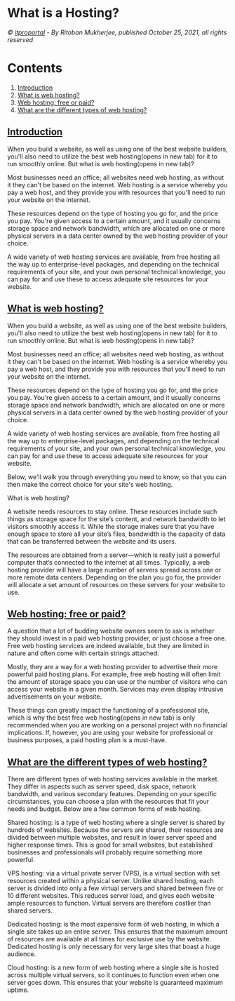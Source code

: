 # What is a Hosting?

_© [itproportal](https://www.itproportal.com/features/what-is-web-hosting-what-you-need-to-know-to-choose-the-right-provider/) - By Ritoban Mukherjee, published October 25, 2021, all rights reserved_

# Contents

1.  [Introduction](#introduction)
2.  [What is web hosting?](#what-is-web-hosting)
3.  [Web hosting: free or paid?](#web-hosting-free-or-paid)
4.  [What are the different types of web hosting?](#what-are-the-different-types-of-web-hosting)

## [Introduction](#introduction)

When you build a website, as well as using one of the best website builders, you'll also need to utilize the best web hosting(opens in new tab) for it to run smoothly online. But what is web hosting(opens in new tab)?

Most businesses need an office; all websites need web hosting, as without it they can't be based on the internet. Web hosting is a service whereby you pay a web host, and they provide you with resources that you'll need to run your website on the internet.

These resources depend on the type of hosting you go for, and the price you pay. You're given access to a certain amount, and it usually concerns storage space and network bandwidth, which are allocated on one or more physical servers in a data center owned by the web hosting provider of your choice.

A wide variety of web hosting services are available, from free hosting all the way up to enterprise-level packages, and depending on the technical requirements of your site, and your own personal technical knowledge, you can pay for and use these to access adequate site resources for your website.

## [What is web hosting?](#what-is-web-hosting)

When you build a website, as well as using one of the best website builders, you'll also need to utilize the best web hosting(opens in new tab) for it to run smoothly online. But what is web hosting(opens in new tab)?

Most businesses need an office; all websites need web hosting, as without it they can't be based on the internet. Web hosting is a service whereby you pay a web host, and they provide you with resources that you'll need to run your website on the internet.

These resources depend on the type of hosting you go for, and the price you pay. You're given access to a certain amount, and it usually concerns storage space and network bandwidth, which are allocated on one or more physical servers in a data center owned by the web hosting provider of your choice.

A wide variety of web hosting services are available, from free hosting all the way up to enterprise-level packages, and depending on the technical requirements of your site, and your own personal technical knowledge, you can pay for and use these to access adequate site resources for your website.

Below, we'll walk you through everything you need to know, so that you can then make the correct choice for your site's web hosting.

What is web hosting?

A website needs resources to stay online. These resources include such things as storage space for the site’s content, and network bandwidth to let visitors smoothly access it. While the storage makes sure that you have enough space to store all your site’s files, bandwidth is the capacity of data that can be transferred between the website and its users.

The resources are obtained from a server—which is really just a powerful computer that’s connected to the internet at all times. Typically, a web hosting provider will have a large number of servers spread across one or more remote data centers. Depending on the plan you go for, the provider will allocate a set amount of resources on these servers for your website to use.

## [Web hosting: free or paid?](#web-hosting-free-or-paid)

A question that a lot of budding website owners seem to ask is whether they should invest in a paid web hosting provider, or just choose a free one. Free web hosting services are indeed available, but they are limited in nature and often come with certain strings attached.

Mostly, they are a way for a web hosting provider to advertise their more powerful paid hosting plans. For example, free web hosting will often limit the amount of storage space you can use or the number of visitors who can access your website in a given month. Services may even display intrusive advertisements on your website.

These things can greatly impact the functioning of a professional site, which is why the best free web hosting(opens in new tab) is only recommended when you are working on a personal project with no financial implications. If, however, you are using your website for professional or business purposes, a paid hosting plan is a must-have.

## [What are the different types of web hosting?](#what-are-the-different-types-of-web-hosting)

There are different types of web hosting services available in the market. They differ in aspects such as server speed, disk space, network bandwidth, and various secondary features. Depending on your specific circumstances, you can choose a plan with the resources that fit your needs and budget. Below are a few common forms of web hosting.

Shared hosting: is a type of web hosting where a single server is shared by hundreds of websites. Because the servers are shared, their resources are divided between multiple websites, and result in lower server speed and higher response times. This is good for small websites, but established businesses and professionals will probably require something more powerful.

VPS hosting: via a virtual private server (VPS), is a virtual section with set resources created within a physical server. Unlike shared hosting, each server is divided into only a few virtual servers and shared between five or 10 different websites. This reduces server load, and gives each website ample resources to function. Virtual servers are therefore costlier than shared servers.

Dedicated hosting: is the most expensive form of web hosting, in which a single site takes up an entire server. This ensures that the maximum amount of resources are available at all times for exclusive use by the website. Dedicated hosting is only necessary for very large sites that boast a huge audience.

Cloud hosting: is a new form of web hosting where a single site is hosted across multiple virtual servers, so it continues to function even when one server goes down. This ensures that your website is guaranteed maximum uptime.
